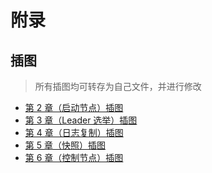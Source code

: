 附录
===

插图
---
> 所有插图均可转存为自己文件，并进行修改
* [第 2 章（启动节点）插图](https://www.processon.com/view/link/66516c4458a2f04e36809d9f)
* [第 3 章（Leader 选举）插图](https://www.processon.com/view/link/66516dffccd08773bc695caa)
* [第 4 章（日志复制）插图](https://www.processon.com/view/link/6651a0121c7a086ae00a6570?cid=66487db0cfe67e27899ac314)
* [第 5 章（快照）插图](https://www.processon.com/view/link/6651a052659699314dddecc3?cid=6646bf5f42522905d00dd9c0)
* [第 6 章（控制节点）插图](https://www.processon.com/view/link/6651a0a70093d90a515ccc96?cid=6646bf5f42522905d00dd9b9)